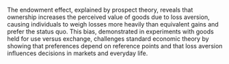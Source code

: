 The endowment effect, explained by prospect theory, reveals that ownership increases the perceived value of goods due to loss aversion, causing individuals to weigh losses more heavily than equivalent gains and prefer the status quo. This bias, demonstrated in experiments with goods held for use versus exchange, challenges standard economic theory by showing that preferences depend on reference points and that loss aversion influences decisions in markets and everyday life.
